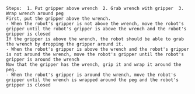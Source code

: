 
    Steps:  1. Put gripper above wrench  2. Grab wrench with gripper  3. Wrap wrench around peg
    First, put the gripper above the wrench.
    - When the robot's gripper is not above the wrench, move the robot's gripper until the robot's gripper is above the wrench and the robot's gripper is closed
    If the gripper is above the wrench, the robot should be able to grab the wrench by dropping the gripper around it.
    - When the robot's gripper is above the wrench and the robot's gripper is not around the wrench, move the robot's gripper until the robot's gripper is around the wrench
    Now that the gripper has the wrench, grip it and wrap it around the peg.
    - When the robot's gripper is around the wrench, move the robot's gripper until the wrench is wrapped around the peg and the robot's gripper is closed